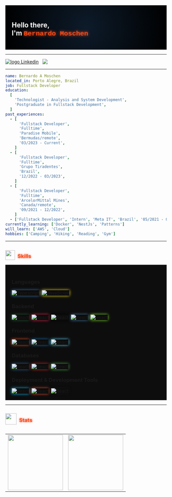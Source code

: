 <div style="text-align: start; padding: 20px; background: radial-gradient(circle, #0d1b2a, #000000); color: #ffffff;">
  <h2 id="sobre-mim">Hello there,
  </br>
   I'm 
  <span style="font-family: 'Courier New', monospace; color:rgb(255, 76, 22); text-shadow: 0 0 10px #F05032;"> Bernardo Moschen</span>
</div>

---

<div style="display: flex; flex-direction:row; gap:12px">
<!-- Linkedin -->
   <a href="https://www.linkedin.com/in/bernardomoschen/" target="_blank">
    <img alt="logo Linkedin" src="https://img.shields.io/badge/-LinkedIn-%230077B5?style=for-the-badge&logo=linkedin&logoColor=white&link=https://www.linkedin.com/in/bernardomoschen/">
  </a>
<!-- Email -->
  <a href = "mailto: bernardomoschen.dev@gmail.com" target="_targe">
   <img src="https://img.shields.io/badge/-Gmail-%23333?style=for-the-badge&logo=gmail&logoColor=white">
</a>
 </div>

---

 <!-- Presentation Text -->

```yaml
name: Bernardo A Moschen
located_in: Porto Alegre, Brazil
job: Fullstack Developer
education:
  [
    'Technologist - Analysis and System Development',
    'Postgraduate in Fullstack Development',
  ]
past_experiences:
  - [
      'Fullstack Developer',
      'Fulltime',
      'Paradise Mobile',
      'Bermudas/remote',
      '03/2023 - Current',
    ]
  - [
      'Fullstack Developer',
      'Fulltime',
      'Grupo Tiradentes',
      'Brazil',
      '12/2022 - 03/2023',
    ]
  - [
      'Fullstack Developer',
      'Fulltime',
      'ArcelorMittal Mines',
      'Canada/remote',
      '09/2021 - 12/2022',
    ]
  - ['Fullstack Developer', 'Intern', 'Meta IT', 'Brazil', '05/2021 - 09/2021']
currently_learning: ['Docker', 'NestJs', 'Patterns']
will_learn: ['AWS', 'Cloud']
hobbies: ['Camping', 'Hiking', 'Reading', 'Gym']
```

<!-- fields_of_interests: ["Path Planning", "Trajectory Planning", "Path Following", "Behaviour Planning", "Localization", "Sensor Fusion", "Embedded Systems"] -->
 <!-- currently_learning: ["Web3", "React", "Vue"] -->

---

<div style="display:flex; align-items:center; justify-content:start; justify-items: center">
<img src="https://media2.giphy.com/media/QssGEmpkyEOhBCb7e1/giphy.gif?cid=ecf05e47a0n3gi1bfqntqmob8g9aid1oyj2wr3ds3mg700bl&rid=giphy.gif" width="30" height='30'>
<h3 id="habilidades" style="color: rgb(255, 76, 22); text-align: start; text-shadow: 0 0 5px #F05032; padding-left:8px">Skills</h3>
</div>

<div style="display: flex; flex-direction: column; background: #0d0d0d; padding:20px ">
    <div>
        <h3>Languages</h3>
        <div style="display: flex; flex-wrap: wrap; justify-content: start; gap: 8px;">
            <img src="https://img.shields.io/badge/-Typescript-3776AB?style=for-the-badge&logo=typescript&logoColor=white" alt="Typescript" style="box-shadow: 0 0 10px #3776AB;">
            <img src="https://img.shields.io/badge/-JavaScript-F7DF1E?style=for-the-badge&logo=javascript&logoColor=black" alt="JavaScript" style="box-shadow: 0 0 10px #F7DF1E;">
        </div>
    </div>
    <div>
        <h3>Backend</h3>
        <div style="display: flex; flex-wrap: wrap; justify-content: start; gap: 8px;">
            <img src="https://img.shields.io/badge/node.js-339933?style=for-the-badge&logo=Node.js&logoColor=white" alt="React" style="box-shadow: 0 0 10px #215732;">
            <img src="https://img.shields.io/badge/nestjs-E0234E?style=for-the-badge&logo=nestjs&logoColor=white" alt="React" style="box-shadow: 0 0 10px #E0234E;">   
            <img src="https://img.shields.io/badge/express.js-000000?style=for-the-badge&logo=express&logoColor=white" alt="React" style="box-shadow: 0 0 10px #000000;">
<img src="https://img.shields.io/badge/MySQL-4479A1?style=for-the-badge&logo=mysql&logoColor=white" alt="React" style="box-shadow: 0 0 10px #4479A1;">
<img src="https://img.shields.io/badge/swagger-85ea2d?style=for-the-badge&logo=swagger&logoColor=black" alt="React" style="box-shadow: 0 0 10px #85ea2d;">
        </div>
    </div>
     <div>
        <h3>Frontend</h3>
        <div style="display: flex; flex-wrap: wrap; justify-content: start; gap: 8px;">
            <img src="https://img.shields.io/badge/html5-E34F26.svg?style=for-the-badge&logo=html5&logoColor=white" alt="React" style="box-shadow: 0 0 10px #E34F26;">
                <img src="https://img.shields.io/badge/css3-1572B6.svg?style=for-the-badge&logo=css3&logoColor=white" alt="React" style="box-shadow: 0 0 10px #1572B6;">
            <img src="https://img.shields.io/badge/-React-61DAFB?style=for-the-badge&logo=react&logoColor=black" alt="React" style="box-shadow: 0 0 10px #61DAFB;">
        </div>
    </div>
         <div>
        <h3>Databases</h3>
        <div style="display: flex; flex-wrap: wrap; justify-content: start; gap: 8px;">
            <img src="https://img.shields.io/badge/PostgreSQL-316192?style=for-the-badge&logo=postgresql&logoColor=white" alt="React" style="box-shadow: 0 0 10px #316192;">
                <img src="https://img.shields.io/badge/Microsoft%20SQL%20Server-CC2927?style=for-the-badge&logo=microsoft%20sql%20server&logoColor=white" alt="React" style="box-shadow: 0 0 10px #CC2927;">
            <img src="https://img.shields.io/badge/MongoDB-%4ea94b.svg?style=for-the-badge&logo=mongodb&logoColor=white" alt="React" style="box-shadow: 0 0 10px #4ea94b;">
        </div>
    </div>
         <div>
        <h3>Deployment & Development Tools</h3>
        <div style="display: flex; flex-wrap: wrap; justify-content: start; gap: 8px;">
            <img src="https://img.shields.io/badge/docker-0db7ed.svg?style=for-the-badge&logo=docker&logoColor=white" alt="React" style="box-shadow: 0 0 10px #0db7ed;">
            <img src="https://img.shields.io/badge/GIT-E44C30?style=for-the-badge&logo=git&logoColor=white" alt="React" style="box-shadow: 0 0 10px #E44C30;">
            <img src="https://img.shields.io/badge/github-121011.svg?style=for-the-badge&logo=github&logoColor=white" alt="React" style="box-shadow: 0 0 10px #121011;">
        </div>
    </div>
</div>

---

<div style="display:flex; align-items:center; justify-content:start; justify-items: center">
<img src="https://media.giphy.com/media/iY8CRBdQXODJSCERIr/giphy.gif" width="35" height="35">
<h3 id="habilidades" style="color: rgb(255, 76, 22); text-align: start; text-shadow: 0 0 5px #F05032; padding-left:8px">Stats</h3>
</div>
<table align="center">
  <row display="flex">
    <td>
      <img height='172' src='https://github-readme-stats.vercel.app/api?username=BernardoMoschen&show_icons=true&theme=vision-friendly-dark'>
    </td>
    <td align="center">
      <img height='172' src='https://github-readme-stats.vercel.app/api/top-langs/?username=BernardoMoschen&layout=compact&theme=vision-friendly-dark'>
    </td>
  </row>
</table>
